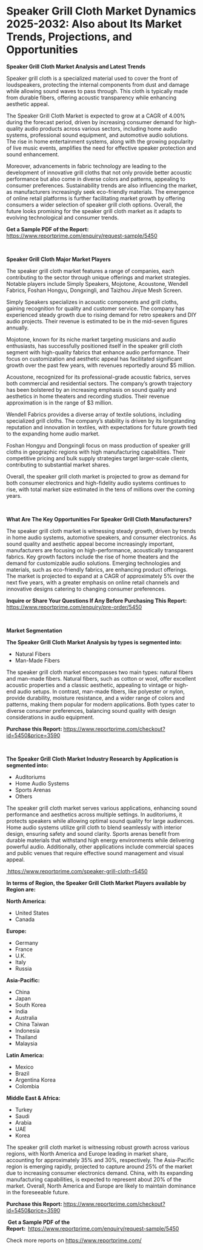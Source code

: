 <p><h1>Speaker Grill Cloth Market Dynamics 2025-2032: Also about Its Market Trends, Projections, and Opportunities</h1></p><p><strong>Speaker Grill Cloth Market Analysis and Latest Trends</strong></p>
<p><p>Speaker grill cloth is a specialized material used to cover the front of loudspeakers, protecting the internal components from dust and damage while allowing sound waves to pass through. This cloth is typically made from durable fibers, offering acoustic transparency while enhancing aesthetic appeal. </p><p>The Speaker Grill Cloth Market is expected to grow at a CAGR of 4.00% during the forecast period, driven by increasing consumer demand for high-quality audio products across various sectors, including home audio systems, professional sound equipment, and automotive audio solutions. The rise in home entertainment systems, along with the growing popularity of live music events, amplifies the need for effective speaker protection and sound enhancement.</p><p>Moreover, advancements in fabric technology are leading to the development of innovative grill cloths that not only provide better acoustic performance but also come in diverse colors and patterns, appealing to consumer preferences. Sustainability trends are also influencing the market, as manufacturers increasingly seek eco-friendly materials. The emergence of online retail platforms is further facilitating market growth by offering consumers a wider selection of speaker grill cloth options. Overall, the future looks promising for the speaker grill cloth market as it adapts to evolving technological and consumer trends.</p></p>
<p><strong>Get a Sample PDF of the Report:&nbsp;</strong> <a href="https://www.reportprime.com/enquiry/request-sample/5450?utm_campaign=3313&utm_medium=2&utm_source=Github&utm_content=ia&utm_term=19032025&utm_id=speaker-grill-cloth">https://www.reportprime.com/enquiry/request-sample/5450</a></p>
<p>&nbsp;</p>
<p><strong>Speaker Grill Cloth Major Market Players</strong></p>
<p><p>The speaker grill cloth market features a range of companies, each contributing to the sector through unique offerings and market strategies. Notable players include Simply Speakers, Mojotone, Acoustone, Wendell Fabrics, Foshan Hongyu, Dongxingli, and Taizhou Jinjue Mesh Screen. </p><p>Simply Speakers specializes in acoustic components and grill cloths, gaining recognition for quality and customer service. The company has experienced steady growth due to rising demand for retro speakers and DIY audio projects. Their revenue is estimated to be in the mid-seven figures annually.</p><p>Mojotone, known for its niche market targeting musicians and audio enthusiasts, has successfully positioned itself in the speaker grill cloth segment with high-quality fabrics that enhance audio performance. Their focus on customization and aesthetic appeal has facilitated significant growth over the past few years, with revenues reportedly around $5 million.</p><p>Acoustone, recognized for its professional-grade acoustic fabrics, serves both commercial and residential sectors. The company’s growth trajectory has been bolstered by an increasing emphasis on sound quality and aesthetics in home theaters and recording studios. Their revenue approximation is in the range of $3 million.</p><p>Wendell Fabrics provides a diverse array of textile solutions, including specialized grill cloths. The company’s stability is driven by its longstanding reputation and innovation in textiles, with expectations for future growth tied to the expanding home audio market.</p><p>Foshan Hongyu and Dongxingli focus on mass production of speaker grill cloths in geographic regions with high manufacturing capabilities. Their competitive pricing and bulk supply strategies target larger-scale clients, contributing to substantial market shares.</p><p>Overall, the speaker grill cloth market is projected to grow as demand for both consumer electronics and high-fidelity audio systems continues to rise, with total market size estimated in the tens of millions over the coming years.</p></p>
<p>&nbsp;</p>
<p><strong>What Are The Key Opportunities For Speaker Grill Cloth Manufacturers?</strong></p>
<p><p>The speaker grill cloth market is witnessing steady growth, driven by trends in home audio systems, automotive speakers, and consumer electronics. As sound quality and aesthetic appeal become increasingly important, manufacturers are focusing on high-performance, acoustically transparent fabrics. Key growth factors include the rise of home theaters and the demand for customizable audio solutions. Emerging technologies and materials, such as eco-friendly fabrics, are enhancing product offerings. The market is projected to expand at a CAGR of approximately 5% over the next five years, with a greater emphasis on online retail channels and innovative designs catering to changing consumer preferences.</p></p>
<p><strong>Inquire or Share Your Questions If Any Before Purchasing This Report:</strong> <a href="https://www.reportprime.com/enquiry/pre-order/5450?utm_campaign=3313&utm_medium=2&utm_source=Github&utm_content=ia&utm_term=19032025&utm_id=speaker-grill-cloth">https://www.reportprime.com/enquiry/pre-order/5450</a></p>
<p>&nbsp;</p>
<p><strong>Market Segmentation</strong></p>
<p><strong>The Speaker Grill Cloth Market Analysis by types is segmented into:</strong></p>
<p><ul><li>Natural Fibers</li><li>Man-Made Fibers</li></ul></p>
<p><p>The speaker grill cloth market encompasses two main types: natural fibers and man-made fibers. Natural fibers, such as cotton or wool, offer excellent acoustic properties and a classic aesthetic, appealing to vintage or high-end audio setups. In contrast, man-made fibers, like polyester or nylon, provide durability, moisture resistance, and a wider range of colors and patterns, making them popular for modern applications. Both types cater to diverse consumer preferences, balancing sound quality with design considerations in audio equipment.</p></p>
<p><strong>Purchase this Report:&nbsp;</strong><a href="https://www.reportprime.com/checkout?id=5450&price=3590&utm_campaign=3313&utm_medium=2&utm_source=Github&utm_content=ia&utm_term=19032025&utm_id=speaker-grill-cloth">https://www.reportprime.com/checkout?id=5450&price=3590</a></p>
<p>&nbsp;</p>
<p><strong>The Speaker Grill Cloth Market Industry Research by Application is segmented into:</strong></p>
<p><ul><li>Auditoriums</li><li>Home Audio Systems</li><li>Sports Arenas</li><li>Others</li></ul></p>
<p><p>The speaker grill cloth market serves various applications, enhancing sound performance and aesthetics across multiple settings. In auditoriums, it protects speakers while allowing optimal sound quality for large audiences. Home audio systems utilize grill cloth to blend seamlessly with interior design, ensuring safety and sound clarity. Sports arenas benefit from durable materials that withstand high energy environments while delivering powerful audio. Additionally, other applications include commercial spaces and public venues that require effective sound management and visual appeal.</p></p>
<p><a href="https://www.reportprime.com/speaker-grill-cloth-r5450?utm_campaign=3313&utm_medium=2&utm_source=Github&utm_content=ia&utm_term=19032025&utm_id=speaker-grill-cloth">&nbsp;https://www.reportprime.com/speaker-grill-cloth-r5450</a></p>
<p><strong>In terms of Region, the Speaker Grill Cloth Market Players available by Region are:</strong></p>
<p>
    <p> <strong> North America: </strong>
        <ul>
            <li>United States</li>
            <li>Canada</li>
        </ul>
        </p> 
    <p> <strong> Europe: </strong>
        <ul>
            <li>Germany</li>
            <li>France</li>
            <li>U.K.</li>
            <li>Italy</li>
            <li>Russia</li>
        </ul>
        </p> 
    <p> <strong> Asia-Pacific: </strong>
        <ul>
            <li>China</li>
            <li>Japan</li>
            <li>South Korea</li>
            <li>India</li>
            <li>Australia</li>
            <li>China Taiwan</li>
            <li>Indonesia</li>
            <li>Thailand</li>
            <li>Malaysia</li>
        </ul>
        </p> 
    <p> <strong> Latin America: </strong>
        <ul>
            <li>Mexico</li>
            <li>Brazil</li>
            <li>Argentina Korea</li>
            <li>Colombia</li>
        </ul>
        </p> 
    <p> <strong> Middle East & Africa: </strong>
        <ul>
            <li>Turkey</li>
            <li>Saudi</li>
            <li>Arabia</li>
            <li>UAE</li>
            <li>Korea</li>
        </ul>
    </p>
    </p>
<p><p>The speaker grill cloth market is witnessing robust growth across various regions, with North America and Europe leading in market share, accounting for approximately 35% and 30%, respectively. The Asia-Pacific region is emerging rapidly, projected to capture around 25% of the market due to increasing consumer electronics demand. China, with its expanding manufacturing capabilities, is expected to represent about 20% of the market. Overall, North America and Europe are likely to maintain dominance in the foreseeable future.</p></p>
<p><strong>Purchase this Report: </strong><a href="https://www.reportprime.com/checkout?id=5450&price=3590&utm_campaign=3313&utm_medium=2&utm_source=Github&utm_content=ia&utm_term=19032025&utm_id=speaker-grill-cloth">https://www.reportprime.com/checkout?id=5450&price=3590</a></p>
<p>&nbsp;<strong>Get a Sample PDF of the Report:&nbsp;&nbsp;</strong><a href="https://www.reportprime.com/enquiry/request-sample/5450?utm_campaign=3313&utm_medium=2&utm_source=Github&utm_content=ia&utm_term=19032025&utm_id=speaker-grill-cloth">https://www.reportprime.com/enquiry/request-sample/5450</a></p>
<p><strong></strong></p>
<p>Check more reports on <a href="https://www.reportprime.com/?utm_campaign=3313&utm_medium=2&utm_source=Github&utm_content=ia&utm_term=19032025&utm_id=speaker-grill-cloth">https://www.reportprime.com/</a></p>
